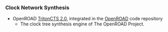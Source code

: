### Clock Network Synthesis
- OpenROAD [TritonCTS 2.0](https://github.com/The-OpenROAD-Project/OpenROAD/tree/master/src/TritonCTS), integrated in the [OpenROAD](https://github.com/The-OpenROAD-Project/OpenROAD) code repository
  - The clock tree synthesis engine of The OpenROAD Project.

